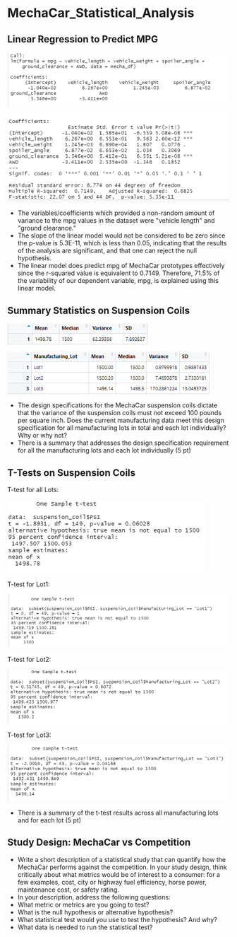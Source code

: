 # MechaCar_Statistical_Analysis

## Linear Regression to Predict MPG

![Linear Regression](Resources/Linear_Regression.png)

![Deliverable1](Resources/Deliverable1.png)


* The variables/coefficients which provided a non-random amount of variance to the mpg values in the dataset were "vehicle length" and "ground clearance."
* The slope of the linear model would not be considered to be zero since the p-value is 5.3E-11, which is less than 0.05, indicating that the results of the analysis are     significant, and that one can reject the null hypothesis. 
* The linear model does predict mpg of MechaCar prototypes effectively since the r-squared value is equivalent to  0.7149. Therefore, 71.5% of the variability of our   dependent variable, mpg, is explained using this linear model.           

## Summary Statistics on Suspension Coils

![Deliverable2](Resources/Deliverable2.png)

![Lot Summary](Resources/Lot_Summary.png)

* The design specifications for the MechaCar suspension coils dictate that the variance of the suspension coils must not exceed 100 pounds per square inch. Does the current manufacturing data meet this design specification for all manufacturing lots in total and each lot individually? Why or why not?
* There is a summary that addresses the design specification requirement for all the manufacturing lots and each lot individually (5 pt)

## T-Tests on Suspension Coils
T-test for all Lots:

![T-test](Resources/T_test.png)

T-test for Lot1:


![T-test_Lot1](Resources/Lot1.png)

T-test for Lot2:


![T-test_Lot2](Resources/Lot2.png)

T-test for Lot3:


![T-test_Lot3](Resources/Lot3.png)

* There is a summary of the t-test results across all manufacturing lots and for each lot (5 pt)

## Study Design: MechaCar vs Competition
* Write a short description of a statistical study that can quantify how the MechaCar performs against the competition. In your study design, think critically about what metrics would be of interest to a consumer: for a few examples, cost, city or highway fuel efficiency, horse power, maintenance cost, or safety rating.
* In your description, address the following questions:
* What metric or metrics are you going to test?
* What is the null hypothesis or alternative hypothesis?
* What statistical test would you use to test the hypothesis? And why?
* What data is needed to run the statistical test?
